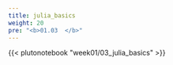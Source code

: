 ```yaml
---
title: julia_basics
weight: 20
pre: "<b>01.03  </b>"
---
```


{{< plutonotebook "week01/03_julia_basics" >}}
